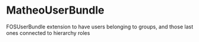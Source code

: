MatheoUserBundle
================

FOSUserBundle extension to have users belonging to groups, and those last ones connected to hierarchy roles
